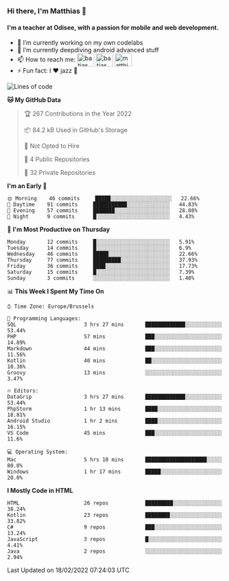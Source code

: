 ### Hi there, I'm Matthias 👋

#### I'm a teacher at Odisee, with a passion for mobile and web development.

- 🔭 I’m currently working on my own codelabs
- 🌱 I’m currently deepdiving android advanced stuff
- 📫 How to reach me: <a href="https://dev.to/batjas" target="_blank"><img align="center" src="https://raw.githubusercontent.com/rahuldkjain/github-profile-readme-generator/master/src/images/icons/Social/devto.svg" alt="batjas" height="30" width="40" /></a>
<a href="https://twitter.com/batjas" target="_blank"><img align="center" src="https://raw.githubusercontent.com/rahuldkjain/github-profile-readme-generator/master/src/images/icons/Social/twitter.svg" alt="batjas" height="30" width="40" /></a>
<a href="https://linkedin.com/in/matthiasdruwé" target="_blank"><img align="center" src="https://raw.githubusercontent.com/rahuldkjain/github-profile-readme-generator/master/src/images/icons/Social/linked-in-alt.svg" alt="matthiasdruwé" height="30" width="40" /></a>
- ⚡ Fun fact: I ❤ jazz 🎷


<!--START_SECTION:waka-->
![Lines of code](https://img.shields.io/badge/From%20Hello%20World%20I%27ve%20Written-220%20Thousand%20lines%20of%20code-blue)

**🐱 My GitHub Data** 

> 🏆 267 Contributions in the Year 2022
 > 
> 📦 84.2 kB Used in GitHub's Storage 
 > 
> 🚫 Not Opted to Hire
 > 
> 📜 4 Public Repositories 
 > 
> 🔑 32 Private Repositories  
 > 
**I'm an Early 🐤** 

```text
🌞 Morning    46 commits     █████░░░░░░░░░░░░░░░░░░░░   22.66% 
🌆 Daytime    91 commits     ███████████░░░░░░░░░░░░░░   44.83% 
🌃 Evening    57 commits     ███████░░░░░░░░░░░░░░░░░░   28.08% 
🌙 Night      9 commits      █░░░░░░░░░░░░░░░░░░░░░░░░   4.43%

```
📅 **I'm Most Productive on Thursday** 

```text
Monday       12 commits     █░░░░░░░░░░░░░░░░░░░░░░░░   5.91% 
Tuesday      14 commits     █░░░░░░░░░░░░░░░░░░░░░░░░   6.9% 
Wednesday    46 commits     █████░░░░░░░░░░░░░░░░░░░░   22.66% 
Thursday     77 commits     █████████░░░░░░░░░░░░░░░░   37.93% 
Friday       36 commits     ████░░░░░░░░░░░░░░░░░░░░░   17.73% 
Saturday     15 commits     █░░░░░░░░░░░░░░░░░░░░░░░░   7.39% 
Sunday       3 commits      ░░░░░░░░░░░░░░░░░░░░░░░░░   1.48%

```


📊 **This Week I Spent My Time On** 

```text
⌚︎ Time Zone: Europe/Brussels

💬 Programming Languages: 
SQL                      3 hrs 27 mins       █████████████░░░░░░░░░░░░   53.44% 
PHP                      57 mins             ███░░░░░░░░░░░░░░░░░░░░░░   14.89% 
Markdown                 44 mins             ███░░░░░░░░░░░░░░░░░░░░░░   11.56% 
Kotlin                   40 mins             ██░░░░░░░░░░░░░░░░░░░░░░░   10.36% 
Groovy                   13 mins             ░░░░░░░░░░░░░░░░░░░░░░░░░   3.47%

🔥 Editors: 
DataGrip                 3 hrs 27 mins       █████████████░░░░░░░░░░░░   53.44% 
PhpStorm                 1 hr 13 mins        ████░░░░░░░░░░░░░░░░░░░░░   18.81% 
Android Studio           1 hr 2 mins         ████░░░░░░░░░░░░░░░░░░░░░   16.15% 
VS Code                  45 mins             ███░░░░░░░░░░░░░░░░░░░░░░   11.6%

💻 Operating System: 
Mac                      5 hrs 10 mins       ████████████████████░░░░░   80.0% 
Windows                  1 hr 17 mins        █████░░░░░░░░░░░░░░░░░░░░   20.0%

```

**I Mostly Code in HTML** 

```text
HTML                     26 repos            █████████░░░░░░░░░░░░░░░░   38.24% 
Kotlin                   23 repos            ████████░░░░░░░░░░░░░░░░░   33.82% 
C#                       9 repos             ███░░░░░░░░░░░░░░░░░░░░░░   13.24% 
JavaScript               3 repos             █░░░░░░░░░░░░░░░░░░░░░░░░   4.41% 
Java                     2 repos             ░░░░░░░░░░░░░░░░░░░░░░░░░   2.94%

```



 Last Updated on 18/02/2022 07:24:03 UTC
<!--END_SECTION:waka-->
